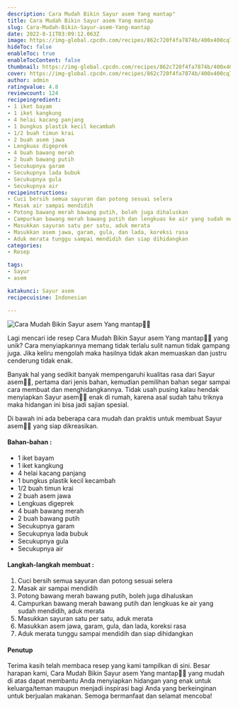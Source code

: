 ```yaml
---
description: Cara Mudah Bikin Sayur asem Yang mantap"
title: Cara Mudah Bikin Sayur asem Yang mantap
slug: Cara-Mudah-Bikin-Sayur-asem-Yang-mantap
date: 2022-8-11T03:09:12.063Z
image: https://img-global.cpcdn.com/recipes/862c720f4fa7874b/400x400cq70/photo.jpg
hideToc: false
enableToc: true
enableTocContent: false
thumbnail: https://img-global.cpcdn.com/recipes/862c720f4fa7874b/400x400cq70/photo.jpg
cover: https://img-global.cpcdn.com/recipes/862c720f4fa7874b/400x400cq70/photo.jpg
author: admin
ratingvalue: 4.8
reviewcount: 124
recipeingredient:
- 1 iket bayam
- 1 iket kangkung
- 4 helai kacang panjang
- 1 bungkus plastik kecil kecambah
- 1/2 buah timun krai
- 2 buah asem jawa
- Lengkuas digeprek
- 4 buah bawang merah
- 2 buah bawang putih
- Secukupnya garam
- Secukupnya lada bubuk
- Secukupnya gula
- Secukupnya air
recipeinstructions:
- Cuci bersih semua sayuran dan potong sesuai selera
- Masak air sampai mendidih
- Potong bawang merah bawang putih, boleh juga dihaluskan
- Campurkan bawang merah bawang putih dan lengkuas ke air yang sudah mendidih, aduk merata
- Masukkan sayuran satu per satu, aduk merata
- Masukkan asem jawa, garam, gula, dan lada, koreksi rasa
- Aduk merata tunggu sampai mendidih dan siap dihidangkan
categories:
- Resep

tags:
- Sayur
- asem

katakunci: Sayur asem
recipecuisine: Indonesian

---
```


![Cara Mudah Bikin Sayur asem Yang mantap👩‍🍳](https://img-global.cpcdn.com/recipes/862c720f4fa7874b/400x400cq70/photo.jpg)

Lagi mencari ide resep Cara Mudah Bikin Sayur asem Yang mantap👩‍🍳 yang unik? Cara menyiapkannya memang tidak terlalu sulit namun tidak gampang juga. Jika keliru mengolah maka hasilnya tidak akan memuaskan dan justru cenderung tidak enak.

Banyak hal yang sedikit banyak mempengaruhi kualitas rasa dari Sayur asem👩‍🍳, pertama dari jenis bahan, kemudian pemilihan bahan segar sampai cara membuat dan menghidangkannya. Tidak usah pusing kalau hendak menyiapkan Sayur asem👩‍🍳 enak di rumah, karena asal sudah tahu triknya maka hidangan ini bisa jadi sajian spesial.

Di bawah ini ada beberapa cara mudah dan praktis untuk membuat Sayur asem👩‍🍳 yang siap dikreasikan.

<!--inarticleads1-->

#### Bahan-bahan :

- 1 iket bayam
- 1 iket kangkung
- 4 helai kacang panjang
- 1 bungkus plastik kecil kecambah
- 1/2 buah timun krai
- 2 buah asem jawa
- Lengkuas digeprek
- 4 buah bawang merah
- 2 buah bawang putih
- Secukupnya garam
- Secukupnya lada bubuk
- Secukupnya gula
- Secukupnya air

<!--inarticleads2-->

#### Langkah-langkah membuat :

1. Cuci bersih semua sayuran dan potong sesuai selera
1. Masak air sampai mendidih
1. Potong bawang merah bawang putih, boleh juga dihaluskan
1. Campurkan bawang merah bawang putih dan lengkuas ke air yang sudah mendidih, aduk merata
1. Masukkan sayuran satu per satu, aduk merata
1. Masukkan asem jawa, garam, gula, dan lada, koreksi rasa
1. Aduk merata tunggu sampai mendidih dan siap dihidangkan

#### Penutup

Terima kasih telah membaca resep yang kami tampilkan di sini. Besar harapan kami, Cara Mudah Bikin Sayur asem Yang mantap👩‍🍳 yang mudah di atas dapat membantu Anda menyiapkan hidangan yang enak untuk keluarga/teman maupun menjadi inspirasi bagi Anda yang berkeinginan untuk berjualan makanan. Semoga bermanfaat dan selamat mencoba!
